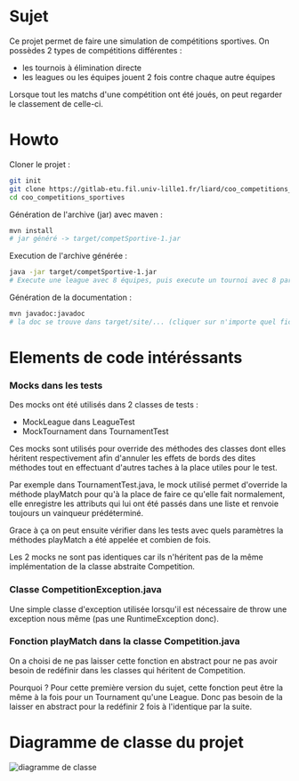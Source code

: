 # Sujet
Ce projet permet de faire une simulation de compétitions sportives. On possèdes 2 types de
compétitions différentes :
- les tournois à élimination directe
- les leagues ou les équipes jouent 2 fois contre chaque autre équipes

Lorsque tout les matchs d'une compétition ont été joués, on peut regarder le classement de celle-ci.

# Howto
Cloner le projet :
```bash
git init
git clone https://gitlab-etu.fil.univ-lille1.fr/liard/coo_competitions_sportives.git
cd coo_competitions_sportives
```

Génération de l'archive (jar) avec maven :
```bash
mvn install
# jar généré -> target/competSportive-1.jar
```

Execution de l'archive générée :
```bash
java -jar target/competSportive-1.jar
# Execute une league avec 8 équipes, puis execute un tournoi avec 8 participants.
```

Génération de la documentation :
```bash
mvn javadoc:javadoc
# la doc se trouve dans target/site/... (cliquer sur n'importe quel fichier html)
```

# Elements de code intéréssants

### Mocks dans les tests
Des mocks ont été utilisés dans 2 classes de tests :
- MockLeague      dans LeagueTest
- MockTournament  dans TournamentTest

Ces mocks sont utilisés pour override des méthodes des classes dont elles héritent respectivement afin d'annuler les effets de bords des dites méthodes tout en effectuant d'autres taches à la place utiles pour le test.

Par exemple dans TournamentTest.java, le mock utilisé permet d'override la méthode playMatch pour qu'à la place de faire ce qu'elle fait normalement, elle enregistre les attributs qui lui ont été passés dans une liste et renvoie toujours un vainqueur prédéterminé.

Grace à ça on peut ensuite vérifier dans les tests avec quels paramètres la méthodes playMatch a été appelée et combien de fois.

Les 2 mocks ne sont pas identiques car ils n'héritent pas de la même implémentation de la classe abstraite Competition.

### Classe CompetitionException.java
Une simple classe d'exception utilisée lorsqu'il est nécessaire de throw une exception nous même (pas une RuntimeException donc).

### Fonction playMatch dans la classe Competition.java
On a choisi de ne pas laisser cette fonction en abstract pour ne pas avoir besoin de redéfinir dans les classes qui héritent de Competition.

Pourquoi ? Pour cette première version du sujet, cette fonction peut être la même à la fois pour un Tournament qu'une League. Donc pas besoin de la laisser en abstract pour la redéfinir 2 fois à l'identique par la suite.

# Diagramme de classe du projet
![diagramme de classe](./diagrammeDeClasse.png)
